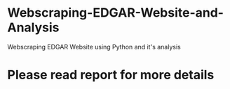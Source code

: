 # Webscraping-EDGAR-Website-and-Analysis
Webscraping EDGAR Website using Python and it's analysis

# Please read report for more details
